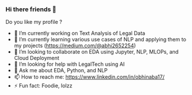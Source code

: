 ### Hi there friends 👋

Do you like my profile ?

- 🔭 I’m currently working on Text Analysis of Legal Data
- 🌱 I’m currently learning various use cases of NLP and applying them to my projects (https://medium.com/@abhi2652254)
- 👯 I’m looking to collaborate on EDA using Jupyter, NLP, MLOPs, and Cloud Deployment
- 🤔 I’m looking for help with LegalTech using AI
- 💬 Ask me about EDA, Python, and NLP
- 📫 How to reach me: https://www.linkedin.com/in/obhinaba17/ 
- ⚡ Fun fact: Foodie, lolzz



<!--
**abhigyan631/abhigyan631** is a ✨ _special_ ✨ repository because its `README.md` (this file) appears on your GitHub profile.

Here are some ideas to get you started:


- 
-->

